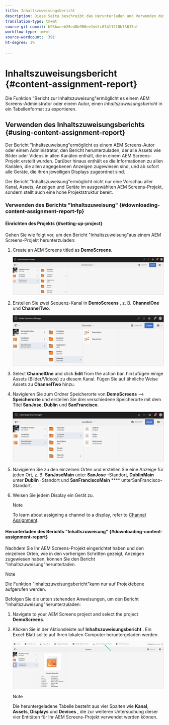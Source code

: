 ```yaml
---
title: Inhaltszuweisungsbericht
description: Diese Seite beschreibt das Herunterladen und Verwenden des Inhaltszuweisungsberichts.
translation-type: tm+mt
source-git-commit: b93baeeb26e48b906ee1ddfc034112f8b73615af
workflow-type: tm+mt
source-wordcount: '391'
ht-degree: 3%

---
```



# Inhaltszuweisungsbericht {#content-assignment-report}

Die Funktion &quot;Bericht zur Inhaltszuweisung&quot;ermöglicht es einem AEM Screens-Administrator oder einem Autor, einen *Inhaltszuweisungsbericht* in ein Tabellenformat zu exportieren.

## Verwenden des Inhaltszuweisungsberichts {#using-content-assignment-report}

Der Bericht &quot;Inhaltszuweisung&quot;ermöglicht es einem AEM Screens-Autor oder einem Administrator, den Bericht herunterzuladen, der alle Assets wie Bilder oder Videos in allen Kanälen enthält, die in einem AEM Screens-Projekt erstellt wurden. Darüber hinaus enthält es die Informationen zu allen Kanälen, die allen angegebenen Anzeigen zugewiesen sind, und ab sofort alle Geräte, die ihren jeweiligen Displays zugeordnet sind.

Der Bericht &quot;Inhaltszuweisung&quot;ermöglicht nicht nur eine Vorschau aller Kanal, Assets, Anzeigen und Geräte im ausgewählten AEM Screens-Projekt, sondern stellt auch eine hohe Projektstruktur bereit.

### Verwenden des Berichts &quot;Inhaltszuweisung&quot; {#downloading-content-assignment-report-fp}

#### Einrichten des Projekts {#setting-up-project}

Gehen Sie wie folgt vor, um den Bericht &quot;Inhaltszuweisung&quot;aus einem AEM Screens-Projekt herunterzuladen:

1. Create an AEM Screens titled as **DemoScreens**.

   ![image](/help/user-guide/assets/content-assignment-report/car-1.png)

1. Erstellen Sie zwei Sequenz-Kanal in **DemoScreens** , z. B. **ChannelOne** und **ChannelTwo**.

   ![image](/help/user-guide/assets/content-assignment-report/car-2.png)

1. Select **ChannelOne** and click **Edit** from the action bar. hinzufügen einige Assets (Bilder/Videos) zu diesem Kanal. Fügen Sie auf ähnliche Weise Assets zu **ChannelTwo** hinzu.

1. Navigieren Sie zum Ordner Speicherorte von **DemoScreens** —> **Speicherorte** und erstellen Sie drei verschiedene Speicherorte mit dem Titel **SanJose**, **Dublin** und **SanFrancisco**.

   ![image](/help/user-guide/assets/content-assignment-report/car-3.png)

1. Navigieren Sie zu den einzelnen Orten und erstellen Sie eine Anzeige für jeden Ort, z. B. **SanJoseMain** unter **SanJose** -Standort, **DublinMain** unter **Dublin** -Standort und **SanFranciscoMain** **** unterSanFrancisco-Standort.

1. Weisen Sie jedem Display ein Gerät zu.

   >[!NOTE]
   >To learn about assigning a channel to a display, refer to [Channel Assignment](/help/user-guide/channel-assignment.md).

#### Herunterladen des Berichts &quot;Inhaltszuweisung&quot; {#downloading-content-assignment-report}

Nachdem Sie Ihr AEM Screens-Projekt eingerichtet haben und den einzelnen Orten, wie in den vorherigen Schritten gezeigt, Anzeigen zugewiesen haben, können Sie den Bericht &quot;Inhaltszuweisung&quot;herunterladen.

>[!NOTE]
>Die Funktion &quot;Inhaltszuweisungsbericht&quot;kann nur auf Projektebene aufgerufen werden.

Befolgen Sie die unten stehenden Anweisungen, um den Bericht &quot;Inhaltszuweisung&quot;herunterzuladen:

1. Navigate to your AEM Screens project and select the project **DemoScreens**.

1. Klicken Sie in der Aktionsleiste auf **Inhaltszuweisungsbericht** . Ein Excel-Blatt sollte auf Ihren lokalen Computer heruntergeladen werden.

   ![image](/help/user-guide/assets/content-assignment-report/can-download.png)

   >[!NOTE]
   >Die heruntergeladene Tabelle besteht aus vier Spalten wie **Kanal**, **Assets**, **Displays** und **Devices** , die zur weiteren Untersuchung dieser vier Entitäten für Ihr AEM Screens-Projekt verwendet werden können.





